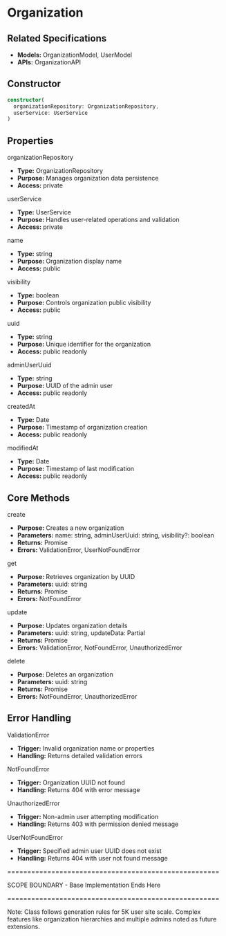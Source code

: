 # Organization

## Related Specifications
- **Models:** OrganizationModel, UserModel
- **APIs:** OrganizationAPI

## Constructor
```typescript
constructor(
  organizationRepository: OrganizationRepository,
  userService: UserService
)
```

## Properties

organizationRepository
- **Type:** OrganizationRepository
- **Purpose:** Manages organization data persistence
- **Access:** private

userService
- **Type:** UserService
- **Purpose:** Handles user-related operations and validation
- **Access:** private

name
- **Type:** string
- **Purpose:** Organization display name
- **Access:** public

visibility
- **Type:** boolean
- **Purpose:** Controls organization public visibility
- **Access:** public

uuid
- **Type:** string
- **Purpose:** Unique identifier for the organization
- **Access:** public readonly

adminUserUuid
- **Type:** string
- **Purpose:** UUID of the admin user
- **Access:** public readonly

createdAt
- **Type:** Date
- **Purpose:** Timestamp of organization creation
- **Access:** public readonly

modifiedAt
- **Type:** Date
- **Purpose:** Timestamp of last modification
- **Access:** public readonly

## Core Methods

create
- **Purpose:** Creates a new organization
- **Parameters:** name: string, adminUserUuid: string, visibility?: boolean
- **Returns:** Promise<Organization>
- **Errors:** ValidationError, UserNotFoundError

get
- **Purpose:** Retrieves organization by UUID
- **Parameters:** uuid: string
- **Returns:** Promise<Organization>
- **Errors:** NotFoundError

update
- **Purpose:** Updates organization details
- **Parameters:** uuid: string, updateData: Partial<OrganizationUpdateData>
- **Returns:** Promise<Organization>
- **Errors:** ValidationError, NotFoundError, UnauthorizedError

delete
- **Purpose:** Deletes an organization
- **Parameters:** uuid: string
- **Returns:** Promise<void>
- **Errors:** NotFoundError, UnauthorizedError

## Error Handling

ValidationError
- **Trigger:** Invalid organization name or properties
- **Handling:** Returns detailed validation errors

NotFoundError
- **Trigger:** Organization UUID not found
- **Handling:** Returns 404 with error message

UnauthorizedError
- **Trigger:** Non-admin user attempting modification
- **Handling:** Returns 403 with permission denied message

UserNotFoundError
- **Trigger:** Specified admin user UUID does not exist
- **Handling:** Returns 404 with user not found message

=====================================================

SCOPE BOUNDARY - Base Implementation Ends Here

=====================================================

Note: Class follows generation rules for 5K user site scale.
Complex features like organization hierarchies and multiple admins noted as future extensions.
